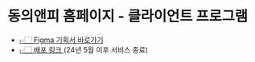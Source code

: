 # 동의앤피 홈페이지 - 클라이언트 프로그램
 - <a href="https://www.figma.com/file/uX4CSuhRxLJhuE4b1WVscF/Untitled?type=design&node-id=0%3A1&mode=design&t=7n7y9P2utccN7dOu-1"> 👉🏻 Figma 기획서 바로가기</a>
 - <a href="https://dwob4rbs9xmea.cloudfront.net"> 👉🏻 배포 링크 </a> (24년 5월 이후 서비스 종료)
